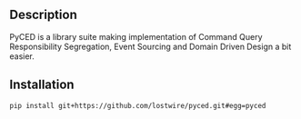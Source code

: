Description
---

PyCED is a library suite making implementation of Command Query
Responsibility Segregation, Event Sourcing and Domain Driven Design a bit easier.


Installation
---

    pip install git+https://github.com/lostwire/pyced.git#egg=pyced


